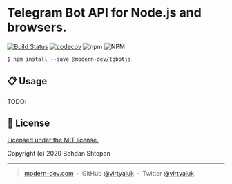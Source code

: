 Telegram Bot API for Node.js and browsers.
==========================================

[![Build Status](https://travis-ci.org/modern-dev/tgbotjs.svg?branch=master)](https://travis-ci.org/modern-dev/tgbotjs)
[![codecov](https://codecov.io/gh/modern-dev/tgbotjs/branch/master/graph/badge.svg)](https://codecov.io/gh/modern-dev/tgbotjs)
![npm](https://img.shields.io/npm/v/@modern-dev/tgbotjs)
![NPM](https://img.shields.io/npm/l/@modern-dev/tgbotjs)

```shell script
$ npm install --save @modern-dev/tgbotjs
```

## :clipboard: Usage

TODO:

## :green_book: License

[Licensed under the MIT license.](https://github.com/modern-dev/tgbotjs/blob/master/LICENSE)

Copyright (c) 2020 Bohdan Shtepan

---

> [modern-dev.com](http://modern-dev.com) &nbsp;&middot;&nbsp;
> GitHub [@virtyaluk](https://github.com/virtyaluk) &nbsp;&middot;&nbsp;
> Twitter [@virtyaluk](https://twitter.com/virtyaluk)